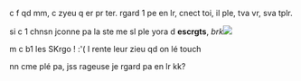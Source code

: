 c f qd mm, c zyeu q er pr ter. rgard 1 pe en lr, cnect toi, il ple, tva vr, sva tplr.

si c 1 chnsn jconne pa la ste me sl ple yora d **escrgts**, _brk_![](http://img4.wikia.nocookie.net/__cb20130412093524/desencyclopedie/images/2/2d/B%C3%A9b%C3%A9_pleurs.png)

m c b1 les SKrgo ! :'( I rente leur zieu qd on lé touch

nn cme plé pa, jss rageuse je rgard pa en lr kk?
